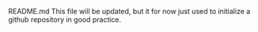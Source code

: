 README.md
This file will be updated, but it for now just used to initialize a github repository in good practice.
